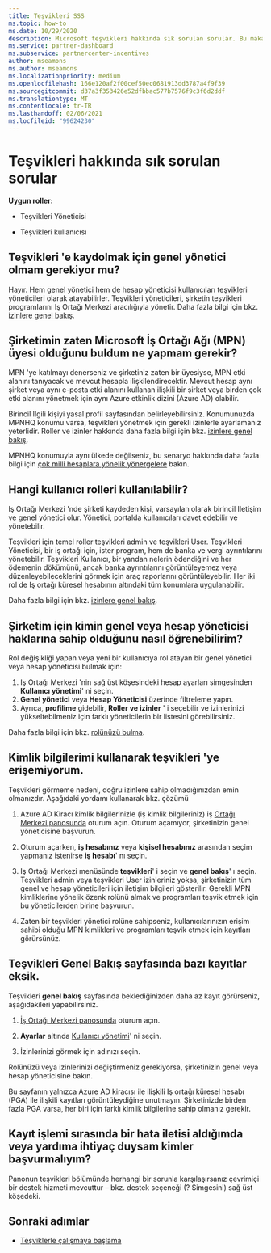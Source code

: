 ```yaml
---
title: Teşvikleri SSS
ms.topic: how-to
ms.date: 10/29/2020
description: Microsoft teşvikleri hakkında sık sorulan sorular. Bu makale, Kullanıcı rolleri, kaydetme veya hata iletileriyle ilgili ne yapılacak hakkında sorular içerir.
ms.service: partner-dashboard
ms.subservice: partnercenter-incentives
author: mseamons
ms.author: mseamons
ms.localizationpriority: medium
ms.openlocfilehash: 166e120af2f00cef50ec0681913dd3787a4f9f39
ms.sourcegitcommit: d37a3f353426e52dfbbac577b7576f9c3f6d2ddf
ms.translationtype: MT
ms.contentlocale: tr-TR
ms.lasthandoff: 02/06/2021
ms.locfileid: "99624230"
---
```

# <a name="frequently-asked-questions-on-incentives"></a>Teşvikleri hakkında sık sorulan sorular

**Uygun roller:**

- Teşvikleri Yöneticisi

- Teşvikleri kullanıcısı

## <a name="do-i-need-to-be-the-global-admin-to-enroll-in-incentives"></a>Teşvikleri 'e kaydolmak için genel yönetici olmam gerekiyor mu?

Hayır. Hem genel yönetici hem de hesap yöneticisi kullanıcıları teşvikleri yöneticileri olarak atayabilirler. Teşvikleri yöneticileri, şirketin teşvikleri programlarını Iş Ortağı Merkezi aracılığıyla yönetir. Daha fazla bilgi için bkz. [izinlere genel bakış](permissions-overview.md).

## <a name="what-do-i-need-to-do-if-i-find-my-company-is-already-a-member-of-the-microsoft-partner-network-mpn"></a>Şirketimin zaten Microsoft İş Ortağı Ağı (MPN) üyesi olduğunu buldum ne yapmam gerekir?

MPN 'ye katılmayı denerseniz ve şirketiniz zaten bir üyesiyse, MPN etki alanını tanıyacak ve mevcut hesapla ilişkilendirecektir. Mevcut hesap aynı şirket veya aynı e-posta etki alanını kullanan ilişkili bir şirket veya birden çok etki alanını yönetmek için aynı Azure etkinlik dizini (Azure AD) olabilir.

Birincil Ilgili kişiyi yasal profil sayfasından belirleyebilirsiniz. Konumunuzda MPNHQ konumu varsa, teşvikleri yönetmek için gerekli izinlerle ayarlamanız yeterlidir. Roller ve izinler hakkında daha fazla bilgi için bkz. [izinlere genel bakış](permissions-overview.md).

MPNHQ konumuyla aynı ülkede değilseniz, bu senaryo hakkında daha fazla bilgi için [çok milli hesaplara yönelik yönergelere](https://support.microsoft.com/help/4515619/special-considerations-for-multi-national-partners-joining-the-microso) bakın.

## <a name="what-user-roles-are-available"></a>Hangi kullanıcı rolleri kullanılabilir?

Iş Ortağı Merkezi 'nde şirketi kaydeden kişi, varsayılan olarak birincil Iletişim ve genel yönetici olur. Yönetici, portalda kullanıcıları davet edebilir ve yönetebilir.

Teşvikleri için temel roller teşvikleri admin ve teşvikleri User. Teşvikleri Yöneticisi, bir iş ortağı için, ister program, hem de banka ve vergi ayrıntılarını yönetebilir. Teşvikleri Kullanıcı, bir yandan nelerin ödendiğini ve her ödemenin dökümünü, ancak banka ayrıntılarını görüntüleyemez veya düzenleyebileceklerini görmek için araç raporlarını görüntüleyebilir. Her iki rol de Iş ortağı küresel hesabının altındaki tüm konumlara uygulanabilir.

Daha fazla bilgi için bkz. [izinlere genel bakış](permissions-overview.md).

## <a name="how-can-i-find-out-who-has-global-or-account-admin-rights-for-my-company"></a>Şirketim için kimin genel veya hesap yöneticisi haklarına sahip olduğunu nasıl öğrenebilirim?

Rol değişikliği yapan veya yeni bir kullanıcıya rol atayan bir genel yönetici veya hesap yöneticisi bulmak için:

1. Iş Ortağı Merkezi 'nin sağ üst köşesindeki hesap ayarları simgesinden **Kullanıcı yönetimi**' ni seçin.
2. **Genel yönetici** veya **Hesap Yöneticisi** üzerinde filtreleme yapın.
3. Ayrıca, **profilime** gidebilir, **Roller ve izinler** ' i seçebilir ve izinlerinizi yükseltebilmeniz için farklı yöneticilerin bir listesini görebilirsiniz.
 
Daha fazla bilgi için bkz. [rolünüzü bulma](find-your-role.md).  

## <a name="i-cant-access-incentives-using-my-credentials"></a>Kimlik bilgilerimi kullanarak teşvikleri 'ye erişemiyorum.

Teşvikleri görmeme nedeni, doğru izinlere sahip olmadığınızdan emin olmanızdır. Aşağıdaki yordamı kullanarak bkz. çözümü

1. Azure AD Kiracı kimlik bilgilerinizle (iş kimlik bilgileriniz) iş [Ortağı Merkezi panosunda](https://partner.microsoft.com/dashboard/) oturum açın. Oturum açamıyor, şirketinizin genel yöneticisine başvurun.

2. Oturum açarken, **iş hesabınız** veya **kişisel hesabınız** arasından seçim yapmanız istenirse **iş hesabı**' nı seçin.

3. Iş Ortağı Merkezi menüsünde **teşvikleri**' i seçin ve **genel bakış**' ı seçin. Teşvikleri admin veya teşvikleri User izinleriniz yoksa, şirketinizin tüm genel ve hesap yöneticileri için iletişim bilgileri gösterilir. Gerekli MPN kimliklerine yönelik özenk rolünü almak ve programları teşvik etmek için bu yöneticilerden birine başvurun.

4. Zaten bir teşvikleri yönetici rolüne sahipseniz, kullanıcılarınızın erişim sahibi olduğu MPN kimlikleri ve programları teşvik etmek için kayıtları görürsünüz.

## <a name="some-enrollments-are-missing-from-the-incentives-overview-page"></a>Teşvikleri Genel Bakış sayfasında bazı kayıtlar eksik.

Teşvikleri **genel bakış** sayfasında beklediğinizden daha az kayıt görürseniz, aşağıdakileri yapabilirsiniz.

1. [İş Ortağı Merkezi panosunda](https://partner.microsoft.com/dashboard/) oturum açın.

2. **Ayarlar** altında [Kullanıcı yönetimi](https://partner.microsoft.com/pcv/users)' ni seçin.

3. İzinlerinizi görmek için adınızı seçin.

Rolünüzü veya izinlerinizi değiştirmeniz gerekiyorsa, şirketinizin genel veya hesap yöneticisine bakın.

Bu sayfanın yalnızca Azure AD kiracısı ile ilişkili Iş ortağı küresel hesabı (PGA) ile ilişkili kayıtları görüntüleydiğine unutmayın. Şirketinizde birden fazla PGA varsa, her biri için farklı kimlik bilgilerine sahip olmanız gerekir.

## <a name="who-should-i-contact-if-i-get-an-error-message-or-need-help-during-the-enrollment-process"></a>Kayıt işlemi sırasında bir hata iletisi aldığımda veya yardıma ihtiyaç duysam kimler başvurmalıyım?

Panonun teşvikleri bölümünde herhangi bir sorunla karşılaşırsanız çevrimiçi bir destek hizmeti mevcuttur – bkz. destek seçeneği (? Simgesini) sağ üst köşedeki.

## <a name="next-steps"></a>Sonraki adımlar

- [Teşviklerle çalışmaya başlama](incentives-get-started-intro.md)
